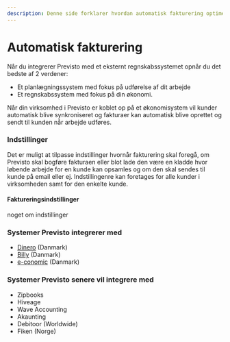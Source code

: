 ```yaml
---
description: Denne side forklarer hvordan automatisk fakturering optimerer din arbejdsgang.
---
```


# Automatisk fakturering

Når du integrerer Previsto med et eksternt regnskabssystemet opnår du det bedste af 2 verdener:

* Et planlægningssystem med fokus på udførelse af dit arbejde
* Et regnskabssystem med fokus på din økonomi.

Når din virksomhed i Previsto er koblet op på et økonomisystem vil kunder automatisk blive synkroniseret og fakturaer kan automatisk blive oprettet og sendt til kunden når arbejde udføres.

### Indstillinger

Det er muligt at tilpasse indstillinger hvornår fakturering skal foregå, om Previsto skal bogføre fakturaen eller blot lade den være en kladde hvor løbende arbejde for en kunde kan opsamles og om den skal sendes til kunde på email eller ej. Indstillingenre kan foretages for alle kunder i virksomheden samt for den enkelte kunde.

#### Faktureringsindstillinger

noget om indstillinger

### Systemer Previsto integrerer med

* [Dinero](integration-med-dinero.md) \(Danmark\)
* [Billy](integration-med-billy.md) \(Danmark\)
* [e-conomic](integration-med-e-conomic.md) \(Danmark\)

### Systemer Previsto senere vil integrere med

* Zipbooks
* Hiveage
* Wave Accounting
* Akaunting
* Debitoor \(Worldwide\)
* Fiken \(Norge\)



